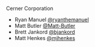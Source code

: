 Cerner Corporation

- Ryan Manuel [@ryanthemanuel]
- Matt Butler [@Matt-Butler]
- Brett Jankord [@bjankord]
- Matt Henkes [@mjhenkes]

[@ryanthemanuel]: https://github.com/ryanthemanuel
[@Matt-Butler]: https://github.com/Matt-Butler
[@bjankord]: https://github.com/bjankord
[@mjhenkes]: https://github.com/mjhenkes
